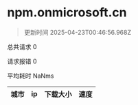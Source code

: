 
  # npm.onmicrosoft.cn

  > 更新时间 2025-04-23T00:46:56.968Z
  
  总共请求 0

  请求报错 0

  平均耗时 NaNms

|城市|ip|下载大小|速度|
|-----|----------|---|---|

  